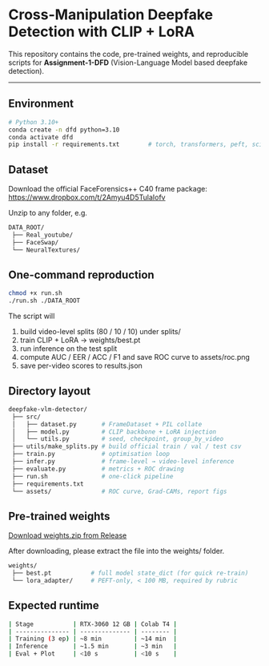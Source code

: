 # Cross-Manipulation Deepfake Detection with CLIP + LoRA

This repository contains the code, pre-trained weights, and reproducible scripts for **Assignment-1-DFD** (Vision-Language Model based deepfake detection).

---

## Environment

```bash
# Python 3.10+
conda create -n dfd python=3.10
conda activate dfd
pip install -r requirements.txt        # torch, transformers, peft, scikit-learn, etc.
```

## Dataset

Download the official FaceForensics++ C40 frame package: https://www.dropbox.com/t/2Amyu4D5TulaIofv

Unzip to any folder, e.g.
```bash
DATA_ROOT/
 ├── Real_youtube/
 ├── FaceSwap/
 └── NeuralTextures/
```

## One-command reproduction
```bash
chmod +x run.sh
./run.sh ./DATA_ROOT         
```

The script will

1. build video-level splits (80 / 10 / 10) under splits/
2. train CLIP + LoRA → weights/best.pt
3. run inference on the test split
4. compute AUC / EER / ACC / F1 and save ROC curve to assets/roc.png
5. save per-video scores to results.json



## Directory layout
```bash
deepfake-vlm-detector/
 ├── src/
 │   ├── dataset.py       # FrameDataset + PIL collate
 │   ├── model.py         # CLIP backbone + LoRA injection
 │   └── utils.py         # seed, checkpoint, group_by_video
 ├── utils/make_splits.py # build official train / val / test csv
 ├── train.py             # optimisation loop
 ├── infer.py             # frame-level → video-level inference
 ├── evaluate.py          # metrics + ROC drawing
 ├── run.sh               # one-click pipeline
 ├── requirements.txt
 └── assets/              # ROC curve, Grad-CAMs, report figs

```


## Pre-trained weights
[Download weights.zip from Release](https://github.com/Astrid91/deepfake-vlm-detector/releases/tag/v1.0)

After downloading, please extract the file into the weights/ folder.

```bash
weights/
 ├── best.pt           # full model state_dict (for quick re-train)
 └── lora_adapter/     # PEFT-only, < 100 MB, required by rubric

```

## Expected runtime
```bash
| Stage           | RTX-3060 12 GB | Colab T4 |
| --------------- | -------------- | -------- |
| Training (3 ep) | ~8 min         | ~14 min  |
| Inference       | ~1.5 min       | ~3 min   |
| Eval + Plot     | <10 s          | <10 s    |

```
